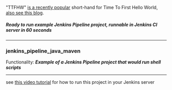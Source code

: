 "TTFHW" [is a recently popular](https://sendgrid.com/blog/three-ways-to-decrease-time-to-first-hello-world/) short-hand for Time To First Hello World, [also see this blog](https://betterologist.net/2016/08/jenkins-pipeline-ttfhw/).


##### Ready to run example Jenkins Pipeline project, runnable in Jenkins CI server in 60 seconds
---

### jenkins_pipeline_java_maven 

Functionality: **_Example of a Jenkins Pipeline project that would run shell scripts_**

---

see [this video tutorial](https://youtu.be/lb0kqQYfNJw) for how to run this project in your Jenkins server
